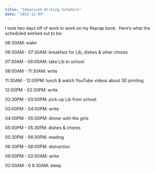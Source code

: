 ```yaml
---
title: "Idealized Writing Schedule"
date: "2013-12-09"
---
```


<div class="content">
<p>I took two days off of work to work on my Reprap book.  Here’s what the
scheduled worked out to be:</p>
<p>06:30AM: wake</p>
<p>06:30AM - 07:30AM: breakfast for Lib, dishes &amp; other chores</p>
<p>07:30AM - 08:00AM: take Lib to school</p>
<p>08:00AM - 11:30AM: write</p>
<p>11:30AM - 12:00PM: lunch &amp; watch YouTube videos about 3D printing</p>
<p>12:00PM - 02:30PM: write</p>
<p>02:30PM - 03:00PM: pick-up Lib from school</p>
<p>03:00PM - 04:00PM: write</p>
<p>04:00PM - 05:00PM: dinner with the girls</p>
<p>05:00PM - 05:30PM: dishes &amp; chores</p>
<p>05:30PM - 06:30PM: reading</p>
<p>06:30PM - 08:00PM: distraction</p>
<p>09:00PM - 02:00AM: write</p>
<p>02:00AM - 0  6:30AM: sleep</p>
</div>
